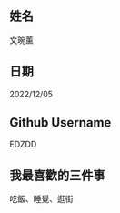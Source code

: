 姓名
----
文琬薰

日期
----
2022/12/05

Github Username
---------------
EDZDD

我最喜歡的三件事
---------------
吃飯、睡覺、逛街